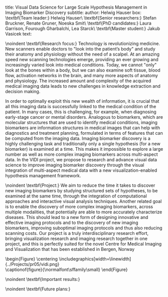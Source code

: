 title: Visual Data Science for Large Scale Hypothesis Management in Imaging Biomarker Discovery
subtitle: 
author: Helwig Hauser
box: \textbf{Team leader:} Helwig Hauser\\ \textbf{Senior researchers:} Stefan Bruckner, Renate Gruner, Noeska Smit\\ \textbf{PhD candidates:} Laura Garrison, Fourough Gharbalchi, Lea Starck\\ \textbf{Master student:} Jakub Vasicek
text:

\noindent
\textbf{Research focus:} 
Technology is revolutionizing medicine.  New scanners enable doctors to "look into the patient’s body" and study their anatomy and physiology without the need of a scalpel.  At an amazing speed new scanning technologies emerge, providing an ever growing and increasingly varied look into medical conditions.  Today, we cannot "only" look at the bones within a body, but we can also examine soft tissue, blood flow, activation networks in the brain, and many more aspects of anatomy and physiology.  The increased amount and complexity of the acquired medical imaging data leads to new challenges in knowledge extraction and decision making.

In order to optimally exploit this new wealth of information, it is crucial that all this imaging data is successfully linked to the medical condition of the patient.  In many cases, this is challenging, for example, when diagnosing early-stage cancer or mental disorders.  Analogous to biomarkers, which are molecular structures that are used to identify medical conditions, imaging biomarkers are information structures in medical images that can help with diagnostics and treatment planning, formulated in terms of features that can be computed from the imaging data.  Imaging biomarker discovery is a highly challenging task and traditionally only a single hypothesis (for a new biomarker) is examined at a time.  This makes it impossible to explore a large number as well as more complex imaging biomarkers across multi-aspect data.  In the VIDI project, we propose to research and advance visual data science to improve imaging biomarker discovery through the visual integration of multi-aspect medical data with a new visualization-enabled hypothesis management framework.

\noindent
\textbf{Project:} 
We aim to reduce the time it takes to discover new imaging biomarkers by studying structured sets of hypotheses, to be examined at the same time, through the integration of computational approaches and interactive visual analysis techniques.  Another related goal is to enable the discovery of more complex imaging biomarkers, across multiple modalities, that potentially are able to more accurately characterize diseases.  This should lead to a new form of designing innovative and effective imaging protocols and to the discovery of new imaging biomarkers, improving suboptimal imaging protocols and thus also reducing scanning costs.  Our project is a truly interdisciplinary research effort, bringing visualization research and imaging research together in one project, and this is perfectly suited for the novel Centre for Medical Imaging and Visualization that has been established in Bergen, Norway

\begin{Figure}
    \centering
    \includegraphics[width=\linewidth]{../Projects/pr05/vidi.png}  
    \captionof{figure}{\normalfont\sffamily\small}
\end{Figure}

\noindent
\textbf{Important results:}

\noindent
\textbf{Future plans:} 
